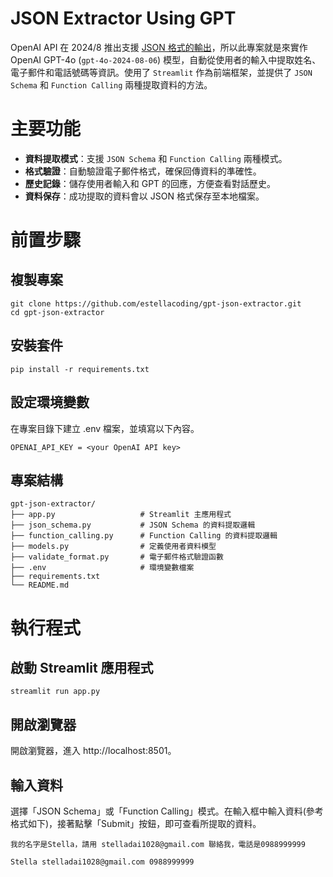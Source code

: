 # JSON Extractor Using GPT

OpenAI API 在 2024/8 推出支援 [JSON 格式的輸出](https://openai.com/index/introducing-structured-outputs-in-the-api/)，所以此專案就是來實作 OpenAI GPT-4o (`gpt-4o-2024-08-06`) 模型，自動從使用者的輸入中提取姓名、電子郵件和電話號碼等資訊。使用了 `Streamlit` 作為前端框架，並提供了 `JSON Schema` 和 `Function Calling` 兩種提取資料的方法。

# 主要功能
- **資料提取模式**：支援 `JSON Schema` 和 `Function Calling` 兩種模式。
- **格式驗證**：自動驗證電子郵件格式，確保回傳資料的準確性。
- **歷史記錄**：儲存使用者輸入和 GPT 的回應，方便查看對話歷史。
- **資料保存**：成功提取的資料會以 JSON 格式保存至本地檔案。

# 前置步驟
## 複製專案
```
git clone https://github.com/estellacoding/gpt-json-extractor.git
cd gpt-json-extractor
```

## 安裝套件
```
pip install -r requirements.txt
```

## 設定環境變數
在專案目錄下建立 .env 檔案，並填寫以下內容。
```
OPENAI_API_KEY = <your OpenAI API key>
```

## 專案結構
```
gpt-json-extractor/
├── app.py                   # Streamlit 主應用程式
├── json_schema.py           # JSON Schema 的資料提取邏輯
├── function_calling.py      # Function Calling 的資料提取邏輯
├── models.py                # 定義使用者資料模型
├── validate_format.py       # 電子郵件格式驗證函數
├── .env                     # 環境變數檔案
├── requirements.txt
└── README.md
```

# 執行程式
## 啟動 Streamlit 應用程式
```
streamlit run app.py
```

## 開啟瀏覽器
開啟瀏覽器，進入 http://localhost:8501。

## 輸入資料
選擇「JSON Schema」或「Function Calling」模式。在輸入框中輸入資料(參考格式如下)，接著點擊「Submit」按鈕，即可查看所提取的資料。
```
我的名字是Stella，請用 stelladai1028@gmail.com 聯絡我，電話是0988999999
```
```
Stella stelladai1028@gmail.com 0988999999
```
